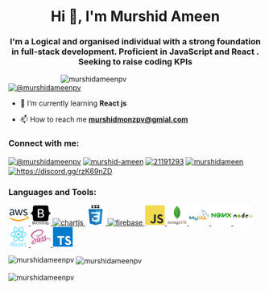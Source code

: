 <h1 align="center">Hi 👋, I'm Murshid Ameen</h1>
<h3 align="center">I'm a Logical and organised individual with a strong foundation in full-stack development. Proficient in JavaScript and React . Seeking to raise coding KPIs</h3>
<img align="right" width=400 src="https://cdn.dribbble.com/users/1162077/screenshots/3848914/programmer.gif" alt="murshidameenpv" /> 
<p align="left"> <a href="https://twitter.com/@murshidameenpv" target="blank"><img src="https://img.shields.io/twitter/follow/@murshidameenpv?logo=twitter&style=for-the-badge" alt="@murshidameenpv" /></a> </p>

- 🌱 I’m currently learning **React js**

- 📫 How to reach me **murshidmonzpv@gmial.com**

<h3 align="left">Connect with me:</h3>
<p align="left">
<a href="https://twitter.com/@murshidameenpv" target="blank"><img align="center" src="https://raw.githubusercontent.com/rahuldkjain/github-profile-readme-generator/master/src/images/icons/Social/twitter.svg" alt="@murshidameenpv" height="30" width="40" /></a>
<a href="https://linkedin.com/in/murshid-ameen" target="blank"><img align="center" src="https://raw.githubusercontent.com/rahuldkjain/github-profile-readme-generator/master/src/images/icons/Social/linked-in-alt.svg" alt="murshid-ameen" height="30" width="40" /></a>
<a href="https://stackoverflow.com/users/21191293" target="blank"><img align="center" src="https://raw.githubusercontent.com/rahuldkjain/github-profile-readme-generator/master/src/images/icons/Social/stack-overflow.svg" alt="21191293" height="30" width="40" /></a>
<a href="https://www.leetcode.com/murshidameen" target="blank"><img align="center" src="https://raw.githubusercontent.com/rahuldkjain/github-profile-readme-generator/master/src/images/icons/Social/leet-code.svg" alt="murshidameen" height="30" width="40" /></a>
  <a href="https://discord.gg/https://discord.gg/rzK69nZD" target="blank"><img align="center" src="https://raw.githubusercontent.com/rahuldkjain/github-profile-readme-generator/master/src/images/icons/Social/discord.svg" alt="https://discord.gg/rzK69nZD" height="30" width="40" /></a>
</p>

<h3 align="left">Languages and Tools:</h3>
<p align="left"> <a href="https://aws.amazon.com" target="_blank" rel="noreferrer"> <img src="https://raw.githubusercontent.com/devicons/devicon/master/icons/amazonwebservices/amazonwebservices-original-wordmark.svg" alt="aws" width="40" height="40"/> </a> <a href="https://getbootstrap.com" target="_blank" rel="noreferrer"> <img src="https://raw.githubusercontent.com/devicons/devicon/master/icons/bootstrap/bootstrap-plain-wordmark.svg" alt="bootstrap" width="40" height="40"/> </a> <a href="https://www.chartjs.org" target="_blank" rel="noreferrer"> <img src="https://www.chartjs.org/media/logo-title.svg" alt="chartjs" width="40" height="40"/> </a> <a href="https://www.w3schools.com/css/" target="_blank" rel="noreferrer"> <img src="https://raw.githubusercontent.com/devicons/devicon/master/icons/css3/css3-original-wordmark.svg" alt="css3" width="40" height="40"/> </a> <a href="https://firebase.google.com/" target="_blank" rel="noreferrer"> <img src="https://www.vectorlogo.zone/logos/firebase/firebase-icon.svg" alt="firebase" width="40" height="40"/> </a> <a href="https://developer.mozilla.org/en-US/docs/Web/JavaScript" target="_blank" rel="noreferrer"> <img src="https://raw.githubusercontent.com/devicons/devicon/master/icons/javascript/javascript-original.svg" alt="javascript" width="40" height="40"/> </a> <a href="https://www.mongodb.com/" target="_blank" rel="noreferrer"> <img src="https://raw.githubusercontent.com/devicons/devicon/master/icons/mongodb/mongodb-original-wordmark.svg" alt="mongodb" width="40" height="40"/> </a> <a href="https://www.mysql.com/" target="_blank" rel="noreferrer"> <img src="https://raw.githubusercontent.com/devicons/devicon/master/icons/mysql/mysql-original-wordmark.svg" alt="mysql" width="40" height="40"/> </a> <a href="https://www.nginx.com" target="_blank" rel="noreferrer"> <img src="https://raw.githubusercontent.com/devicons/devicon/master/icons/nginx/nginx-original.svg" alt="nginx" width="40" height="40"/> </a> <a href="https://nodejs.org" target="_blank" rel="noreferrer"> <img src="https://raw.githubusercontent.com/devicons/devicon/master/icons/nodejs/nodejs-original-wordmark.svg" alt="nodejs" width="40" height="40"/> </a> <a href="https://reactjs.org/" target="_blank" rel="noreferrer"> <img src="https://raw.githubusercontent.com/devicons/devicon/master/icons/react/react-original-wordmark.svg" alt="react" width="40" height="40"/> </a> <a href="https://sass-lang.com" target="_blank" rel="noreferrer"> <img src="https://raw.githubusercontent.com/devicons/devicon/master/icons/sass/sass-original.svg" alt="sass" width="40" height="40"/> </a> <a href="https://www.typescriptlang.org/" target="_blank" rel="noreferrer"> <img src="https://raw.githubusercontent.com/devicons/devicon/master/icons/typescript/typescript-original.svg" alt="typescript" width="40" height="40"/> </a> 
</p>

<p><img align="left" src="https://github-readme-stats.vercel.app/api/top-langs?username=murshidameenpv&show_icons=true&locale=en&layout=compact" alt="murshidameenpv" /></p>

<p>&nbsp;<img align="center" src="https://github-readme-stats.vercel.app/api?username=murshidameenpv&show_icons=true&locale=en" alt="murshidameenpv" /></p>

<p><img align="center" src="https://github-readme-streak-stats.herokuapp.com/?user=murshidameenpv&" alt="murshidameenpv" /></p>
